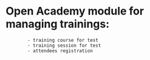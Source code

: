 Open Academy module for managing trainings:
===================
            - training course for test
            - training session for test
            - attendees registration
